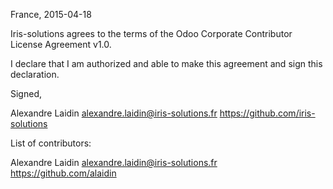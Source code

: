 France, 2015-04-18

Iris-solutions agrees to the terms of the Odoo Corporate Contributor License Agreement v1.0.

I declare that I am authorized and able to make this agreement and sign this declaration.

Signed,

Alexandre Laidin alexandre.laidin@iris-solutions.fr https://github.com/iris-solutions

List of contributors:

Alexandre Laidin alexandre.laidin@iris-solutions.fr https://github.com/alaidin
